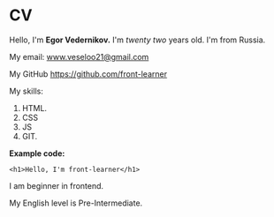 # CV

Hello, I'm **Egor Vedernikov.** I'm *twenty two* years old. I'm from Russia.

My email: <www.veseloo21@gmail.com>

My GitHub <https://github.com/front-learner>

My skills:
1. HTML. 
2. CSS
3. JS
4. GIT.


**Example code:**
```
<h1>Hello, I'm front-learner</h1>

```
I am beginner in frontend.

My English level is Pre-Intermediate.
